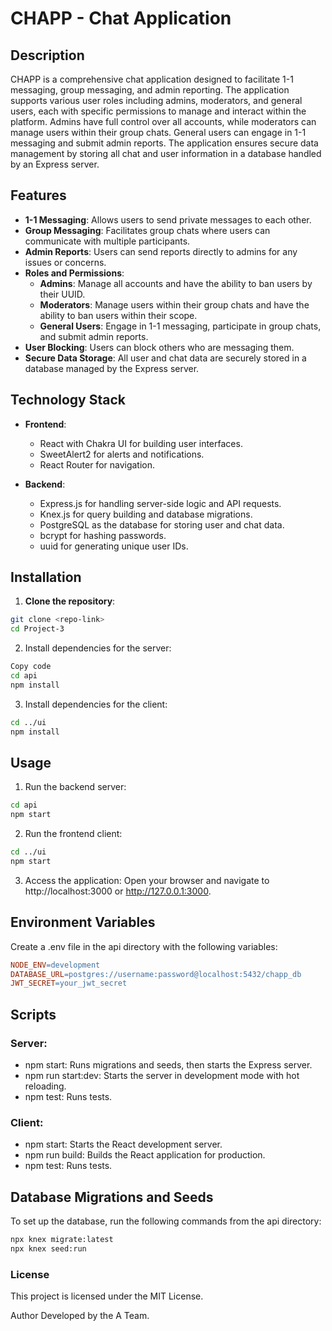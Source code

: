 # CHAPP - Chat Application

## Description

CHAPP is a comprehensive chat application designed to facilitate 1-1 messaging, group messaging, and admin reporting. The application supports various user roles including admins, moderators, and general users, each with specific permissions to manage and interact within the platform. Admins have full control over all accounts, while moderators can manage users within their group chats. General users can engage in 1-1 messaging and submit admin reports. The application ensures secure data management by storing all chat and user information in a database handled by an Express server.

## Features

- **1-1 Messaging**: Allows users to send private messages to each other.
- **Group Messaging**: Facilitates group chats where users can communicate with multiple participants.
- **Admin Reports**: Users can send reports directly to admins for any issues or concerns.
- **Roles and Permissions**:
  - **Admins**: Manage all accounts and have the ability to ban users by their UUID.
  - **Moderators**: Manage users within their group chats and have the ability to ban users within their scope.
  - **General Users**: Engage in 1-1 messaging, participate in group chats, and submit admin reports.
- **User Blocking**: Users can block others who are messaging them.
- **Secure Data Storage**: All user and chat data are securely stored in a database managed by the Express server.

## Technology Stack

- **Frontend**:

  - React with Chakra UI for building user interfaces.
  - SweetAlert2 for alerts and notifications.
  - React Router for navigation.

- **Backend**:
  - Express.js for handling server-side logic and API requests.
  - Knex.js for query building and database migrations.
  - PostgreSQL as the database for storing user and chat data.
  - bcrypt for hashing passwords.
  - uuid for generating unique user IDs.

## Installation

1. **Clone the repository**:

```sh
git clone <repo-link>
cd Project-3
```

2. Install dependencies for the server:

```sh
Copy code
cd api
npm install
```

3. Install dependencies for the client:

```sh
cd ../ui
npm install
```

## Usage

1. Run the backend server:

```sh
cd api
npm start
```

2. Run the frontend client:

```sh
cd ../ui
npm start
```

3. Access the application:
   Open your browser and navigate to http://localhost:3000 or http://127.0.0.1:3000.

## Environment Variables

Create a .env file in the api directory with the following variables:

```makefile
NODE_ENV=development
DATABASE_URL=postgres://username:password@localhost:5432/chapp_db
JWT_SECRET=your_jwt_secret
```

## Scripts

### Server:

- npm start: Runs migrations and seeds, then starts the Express server.
- npm run start:dev: Starts the server in development mode with hot reloading.
- npm test: Runs tests.

### Client:

- npm start: Starts the React development server.
- npm run build: Builds the React application for production.
- npm test: Runs tests.

## Database Migrations and Seeds

To set up the database, run the following commands from the api directory:

```sh
npx knex migrate:latest
npx knex seed:run
```

### License

This project is licensed under the MIT License.

Author
Developed by the A Team.
